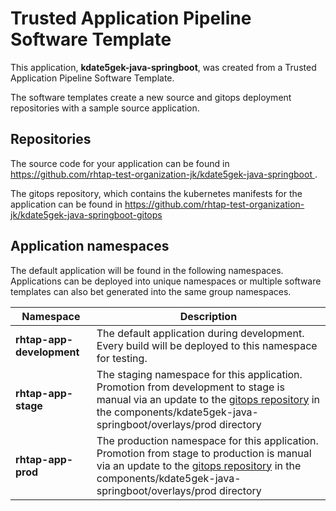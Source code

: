 # Trusted Application Pipeline Software Template

This application, **kdate5gek-java-springboot**, was created from a Trusted Application Pipeline Software Template.

The software templates create a new source and gitops deployment repositories with a sample source application. 

## Repositories

The source code for your application can be found in [https://github.com/rhtap-test-organization-jk/kdate5gek-java-springboot ](https://github.com/rhtap-test-organization-jk/kdate5gek-java-springboot ).
 
The gitops repository, which contains the kubernetes manifests for the application can be found in 
[https://github.com/rhtap-test-organization-jk/kdate5gek-java-springboot-gitops ](https://github.com/rhtap-test-organization-jk/kdate5gek-java-springboot-gitops ) 

## Application namespaces 

The default application will be found in the following namespaces. Applications can be deployed into unique namespaces or multiple software templates can also bet generated into the same group namespaces.  

|  Namespace   |  Description   |  
| -------- | -------- |   
| **rhtap-app-development** | The default application during development. Every build will be deployed to this namespace for testing. | 
| **rhtap-app-stage** | The staging namespace for this application. Promotion from development to stage is manual via an update to the [gitops repository](https://github.com/rhtap-test-organization-jk/kdate5gek-java-springboot-gitops ) in the components/kdate5gek-java-springboot/overlays/prod directory |  
| **rhtap-app-prod** | The production namespace for this application. Promotion from stage to production is manual via an update to the [gitops repository](https://github.com/rhtap-test-organization-jk/kdate5gek-java-springboot-gitops ) in the components/kdate5gek-java-springboot/overlays/prod directory | 